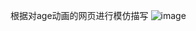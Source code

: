 根据对age动画的网页进行模仿描写
![image](https://github.com/harrithy/TheFirst/assets/156180607/ba1f1ada-e41a-46b5-a66b-f4a8ad79f854)
